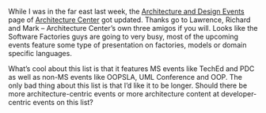 While I was in the far east last week, the [Architecture and Design
Events](http://www.msdn.microsoft.com/architecture/community/events/default.aspx)
page of [Architecture
Center](http://www.msdn.microsoft.com/architecture) got updated. Thanks
go to Lawrence, Richard and Mark – Architecture Center’s own three
amigos if you will. Looks like the Software Factories guys are going to
very busy, most of the upcoming events feature some type of presentation
on factories, models or domain specific languages.

What’s cool about this list is that it features MS events like TechEd
and PDC as well as non-MS events like OOPSLA, UML Conference and OOP.
The only bad thing about this list is that I’d like it to be longer.
Should there be more architecture-centric events or more architecture
content at developer-centric events on this list?
